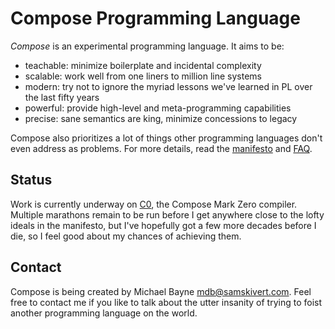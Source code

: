 # Compose Programming Language

*Compose* is an experimental programming language. It aims to be:

* teachable: minimize boilerplate and incidental complexity
* scalable: work well from one liners to million line systems
* modern: try not to ignore the myriad lessons we've learned in PL over the last fifty years
* powerful: provide high-level and meta-programming capabilities
* precise: sane semantics are king, minimize concessions to legacy

Compose also prioritizes a lot of things other programming languages don't even address as
problems. For more details, read the [manifesto] and [FAQ].

## Status

Work is currently underway on [C0](c0), the Compose Mark Zero compiler. Multiple marathons remain
to be run before I get anywhere close to the lofty ideals in the manifesto, but I've hopefully got
a few more decades before I die, so I feel good about my chances of achieving them.

## Contact

Compose is being created by Michael Bayne <mdb@samskivert.com>. Feel free to contact me if you like
to talk about the utter insanity of trying to foist another programming language on the world.

[manifesto]: https://samskivert.github.io/compose/posts/manifesto/
[FAQ]: https://samskivert.github.io/compose/faq/

